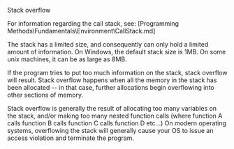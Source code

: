 Stack overflow

For information regarding the call stack, see:
[Programming Methods\Fundamentals\Environment\CallStack.md]

The stack has a limited size, and consequently can only hold a limited amount of information. On Windows, the default stack size is 1MB. On some unix machines, it can be as large as 8MB.

If the program tries to put too much information on the stack, stack overflow will result. Stack overflow happens when all the memory in the stack has been allocated -- in that case, further allocations begin overflowing into other sections of memory.

Stack overflow is generally the result of allocating too many variables on the stack, and/or making too many nested function calls (where function A calls function B calls function C calls function D etc…) On modern operating systems, overflowing the stack will generally cause your OS to issue an access violation and terminate the program.
